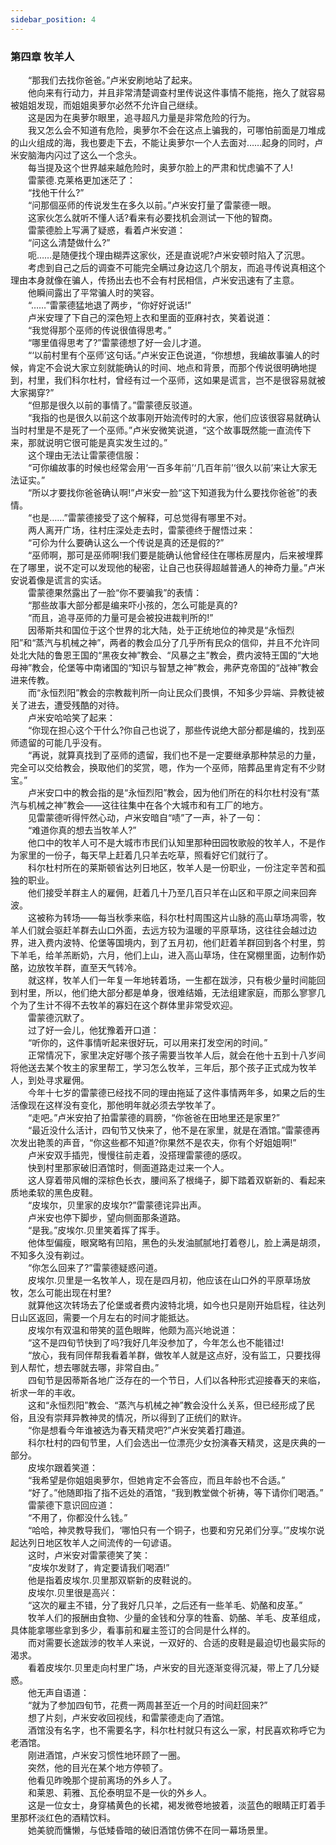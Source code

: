 ```yaml
---
sidebar_position: 4
---
```

### 第四章  牧羊人  


　　“那我们去找你爸爸。”卢米安刷地站了起来。  
　　他向来有行动力，并且非常清楚调查村里传说这件事情不能拖，拖久了就容易被姐姐发现，而姐姐奥萝尔必然不允许自己继续。  
　　这是因为在奥萝尔眼里，追寻超凡力量是非常危险的行为。  
　　我又怎么会不知道有危险，奥萝尔不会在这点上骗我的，可哪怕前面是刀堆成的山火组成的海，我也要走下去，不能让奥萝尔一个人去面对……起身的同时，卢米安脑海内闪过了这么一个念头。  
　　每当提及这个世界越来越危险时，奥萝尔脸上的严肃和忧虑骗不了人!  
　　雷蒙德.克莱格更加迷茫了：  
　　“找他干什么?”  
　　“问那個巫师的传说发生在多久以前。”卢米安打量了雷蒙德一眼。  
　　这家伙怎么就听不懂人话?看来有必要找机会测试一下他的智商。  
　　雷蒙德脸上写满了疑惑，看着卢米安道：  
　　“问这么清楚做什么?”  
　　呃……是随便找个理由糊弄这家伙，还是直说呢?卢米安顿时陷入了沉思。  
　　考虑到自己之后的调查不可能完全瞒过身边这几个朋友，而追寻传说真相这个理由本身就像在骗人，传扬出去也不会有村民相信，卢米安迅速有了主意。  
　　他瞬间露出了平常骗人时的笑容。  
　　“……”雷蒙德猛地退了两步，“你好好说话!”  
　　卢米安理了下自己的深色短上衣和里面的亚麻衬衣，笑着说道：  
　　“我觉得那个巫师的传说很值得思考。”  
　　“哪里值得思考了?”雷蒙德想了好一会儿才道。  
　　“‘以前村里有个巫师’这句话。”卢米安正色说道，“你想想，我编故事骗人的时候，肯定不会说大家立刻就能确认的时间、地点和背景，而那个传说很明确地提到，村里，我们科尔杜村，曾经有过一个巫师，这如果是谎言，岂不是很容易就被大家揭穿?”  
　　“但那是很久以前的事情了。”雷蒙德反驳道。  
　　“我指的也是很久以前这个故事刚开始流传时的大家，他们应该很容易就确认当时村里是不是死了一个巫师。”卢米安微笑说道，“这个故事既然能一直流传下来，那就说明它很可能是真实发生过的。”  
　　这个理由无法让雷蒙德信服：  
　　“可你编故事的时候也经常会用‘一百多年前’‘几百年前’‘很久以前’来让大家无法证实。”  
　　“所以才要找你爸爸确认啊!”卢米安一脸“这下知道我为什么要找你爸爸”的表情。  
　　“也是……”雷蒙德接受了这个解释，可总觉得有哪里不对。  
　　两人离开广场，往村庄深处走去时，雷蒙德终于醒悟过来：  
　　“可伱为什么要确认这么一个传说是真的还是假的?”  
　　“巫师啊，那可是巫师啊!我们要是能确认他曾经住在哪栋房屋内，后来被埋葬在了哪里，说不定可以发现他的秘密，让自己也获得超越普通人的神奇力量。”卢米安说着像是谎言的实话。  
　　雷蒙德果然露出了一脸“你不要骗我”的表情：  
　　“那些故事大部分都是编来吓小孩的，怎么可能是真的?  
　　“而且，追寻巫师的力量可是会被投进裁判所的!”  
　　因蒂斯共和国位于这个世界的北大陆，处于正统地位的神灵是“永恒烈阳”和“蒸汽与机械之神”，两者的教会瓜分了几乎所有民众的信仰，并且不允许同处北大陆的鲁恩王国的“黑夜女神”教会、“风暴之主”教会，费内波特王国的“大地母神”教会，伦堡等中南诸国的“知识与智慧之神”教会，弗萨克帝国的“战神”教会进来传教。  
　　而“永恒烈阳”教会的宗教裁判所一向让民众们畏惧，不知多少异端、异教徒被关了进去，遭受残酷的对待。  
　　卢米安哈哈笑了起来：  
　　“你现在担心这个干什么?你自己也说了，那些传说绝大部分都是编的，找到巫师遗留的可能几乎没有。  
　　“再说，就算真找到了巫师的遗留，我们也不是一定要继承那种禁忌的力量，完全可以交给教会，换取他们的奖赏，嗯，作为一个巫师，陪葬品里肯定有不少财宝。”  
　　卢米安口中的教会指的是“永恒烈阳”教会，因为他们所在的科尔杜村没有“蒸汽与机械之神”教会——这往往集中在各个大城市和有工厂的地方。  
　　见雷蒙德听得怦然心动，卢米安暗自“啧”了一声，补了一句：  
　　“难道你真的想去当牧羊人?”  
　　他口中的牧羊人可不是大城市市民们认知里那种田园牧歌般的牧羊人，不是作为家里的一份子，每天早上赶着几只羊去吃草，照看好它们就行了。  
　　科尔杜村所在的莱斯顿省达列日地区，牧羊人是一份职业，一份注定辛苦和孤独的职业。  
　　他们接受羊群主人的雇佣，赶着几十乃至几百只羊在山区和平原之间来回奔波。  
　　这被称为转场——每当秋季来临，科尔杜村周围这片山脉的高山草场凋零，牧羊人们就会驱赶羊群去山口外面，去远方较为温暖的平原草场，这往往会越过边界，进入费内波特、伦堡等国境内，到了五月初，他们赶着羊群回到各个村里，剪下羊毛，给羊羔断奶，六月，他们上山，进入高山草场，住在窝棚里面，边制作奶酪，边放牧羊群，直至天气转冷。  
　　就这样，牧羊人们一年复一年地转着场，一生都在跋涉，只有极少量时间能回到村里，所以，他们绝大部分都是单身，很难结婚，无法组建家庭，而那么寥寥几个为了生计不得不去牧羊的寡妇在这个群体里非常受欢迎。  
　　雷蒙德沉默了。  
　　过了好一会儿，他犹豫着开口道：  
　　“听你的，这件事情听起来很好玩，可以用来打发空闲的时间。”  
　　正常情况下，家里决定好哪个孩子需要当牧羊人后，就会在他十五到十八岁间将他送去某个牧主的家里帮工，学习怎么牧羊，三年后，那个孩子正式成为牧羊人，到处寻求雇佣。  
　　今年十七岁的雷蒙德已经找不同的理由拖延了这件事情两年多，如果之后的生活像现在这样没有变化，那他明年就必须去学牧羊了。  
　　“走吧。”卢米安拍了拍雷蒙德的肩膀，“你爸爸在田地里还是家里?”  
　　“最近没什么活计，四旬节又快来了，他不是在家里，就是在酒馆。”雷蒙德再次发出艳羡的声音，“你这些都不知道?你果然不是农夫，你有个好姐姐啊!”  
　　卢米安双手插兜，慢慢往前走着，没搭理雷蒙德的感叹。  
　　快到村里那家破旧酒馆时，侧面道路走过来一个人。  
　　这人穿着带风帽的深棕色长衣，腰间系了根绳子，脚下踏着双崭新的、看起来质地柔软的黑色皮鞋。  
　　“皮埃尔，贝里家的皮埃尔?”雷蒙德诧异出声。  
　　卢米安也停下脚步，望向侧面那条道路。  
　　“是我。”皮埃尔.贝里笑着挥了挥手。  
　　他体型偏瘦，眼窝略有凹陷，黑色的头发油腻腻地打着卷儿，脸上满是胡须，不知多久没有剃过。  
　　“你怎么回来了?”雷蒙德疑惑问道。  
　　皮埃尔.贝里是一名牧羊人，现在是四月初，他应该在山口外的平原草场放牧，怎么可能出现在村里?  
　　就算他这次转场去了伦堡或者费内波特北境，如今也只是刚开始启程，往达列日山区返回，需要一个月左右的时间才能抵达。  
　　皮埃尔有双温和带笑的蓝色眼眸，他颇为高兴地说道：  
　　“这不是四旬节快到了吗?我好几年没参加了，今年怎么也不能错过!  
　　“放心，我有同伴帮我看着羊群，做牧羊人就是这点好，没有监工，只要找得到人帮忙，想去哪就去哪，非常自由。”  
　　四旬节是因蒂斯各地广泛存在的一个节日，人们以各种形式迎接春天的来临，祈求一年的丰收。  
　　这和“永恒烈阳”教会、“蒸汽与机械之神”教会没什么关系，但已经形成了民俗，且没有崇拜异教神灵的情况，所以得到了正统们的默许。  
　　“你是想看今年谁被选为春天精灵吧?”卢米安笑着打趣道。  
　　科尔杜村的四旬节里，人们会选出一位漂亮少女扮演春天精灵，这是庆典的一部分。  
　　皮埃尔跟着笑道：  
　　“我希望是你姐姐奥萝尔，但她肯定不会答应，而且年龄也不合适。”  
　　“好了。”他随即指了指不远处的酒馆，“我到教堂做个祈祷，等下请你们喝酒。”  
　　雷蒙德下意识回应道：  
　　“不用了，你都没什么钱。”  
　　“哈哈，神灵教导我们，‘哪怕只有一个铜子，也要和穷兄弟们分享。’”皮埃尔说起达列日地区牧羊人之间流传的一句谚语。  
　　这时，卢米安对雷蒙德笑了笑：  
　　“皮埃尔发财了，肯定要请我们喝酒!”  
　　他是指着皮埃尔.贝里那双崭新的皮鞋说的。  
　　皮埃尔.贝里很是高兴：  
　　“这次的雇主不错，分了我好几只羊，之后还有一些羊毛、奶酪和皮革。”  
　　牧羊人们的报酬由食物、少量的金钱和分享的牲畜、奶酪、羊毛、皮革组成，具体能拿哪些拿到多少，看事前和雇主签订的合同是什么样的。  
　　而对需要长途跋涉的牧羊人来说，一双好的、合适的皮鞋是最迫切也最实际的渴求。  
　　看着皮埃尔.贝里走向村里广场，卢米安的目光逐渐变得沉凝，带上了几分疑惑。  
　　他无声自语道：  
　　“就为了参加四旬节，花费一两周甚至近一个月的时间赶回来?”  
　　想了片刻，卢米安收回视线，和雷蒙德走向了酒馆。  
　　酒馆没有名字，也不需要名字，科尔杜村就只有这么一家，村民喜欢称呼它为老酒馆。  
　　刚进酒馆，卢米安习惯性地环顾了一圈。  
　　突然，他的目光在某个地方停顿了。  
　　他看见昨晚那个提前离场的外乡人了。  
　　和莱恩、莉雅、瓦伦泰明显不是一伙的外乡人。  
　　这是一位女士，身穿橘黄色的长裙，褐发微卷地披着，淡蓝色的眼睛正盯着手里那杯淡红色的酒精饮料。  
　　她美貌而慵懒，与低矮昏暗的破旧酒馆仿佛不在同一幕场景里。  
